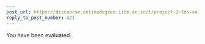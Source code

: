 ```yaml
---
post_url: https://discourse.onlinedegree.iitm.ac.in/t/project-2-tds-solver-discussion-thread/169029/424
reply_to_post_number: 421
---
```

You have been evaluated.